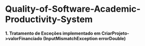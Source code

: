 # Quality-of-Software-Academic-Productivity-System

#### 1. Tratamento de Exceções implementado em CriarProjeto->valorFinanciado (InputMismatchException errorDouble)
